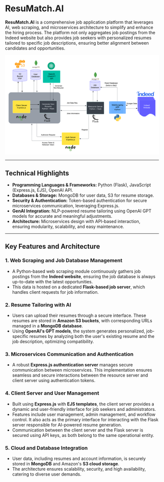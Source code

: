 # ResuMatch.AI

**ResuMatch.AI** is a comprehensive job application platform that leverages AI, web scraping, and microservices architecture to simplify and enhance the hiring process. The platform not only aggregates job postings from the Indeed website but also provides job seekers with personalized resumes tailored to specific job descriptions, ensuring better alignment between candidates and opportunities.

![ProjectStructure](png/ProjectStructure.png)

---

## Technical Highlights

- **Programming Languages & Frameworks:** Python (Flask), JavaScript (Express.js, EJS), OpenAI API.
- **Databases & Storage:** MongoDB for user data, S3 for resume storage.
- **Security & Authentication:** Token-based authentication for secure microservices communication, leveraging Express.js.
- **GenAI Integration:** NLP-powered resume tailoring using OpenAI GPT models for accurate and meaningful adjustments.
- **Architecture:** Microservices design with API-based interaction, ensuring modularity, scalability, and easy maintenance.

---

## Key Features and Architecture

### 1. Web Scraping and Job Database Management
- A Python-based web scraping module continuously gathers job postings from the **Indeed website**, ensuring the job database is always up-to-date with the latest opportunities.
- This data is hosted on a dedicated **Flask-based job server**, which handles client requests for job information.

### 2. Resume Tailoring with AI
- Users can upload their resumes through a secure interface. These resumes are stored in **Amazon S3 buckets**, with corresponding URLs managed in a **MongoDB database**.
- Using **OpenAI's GPT models**, the system generates personalized, job-specific resumes by analyzing both the user's existing resume and the job description, optimizing compatibility.

### 3. Microservices Communication and Authentication
- A robust **Express.js authentication server** manages secure communication between microservices. This implementation ensures seamless and secure interactions between the resource server and client server using authentication tokens.

### 4. Client Server and User Management
- Built using **Express.js** with **EJS templates**, the client server provides a dynamic and user-friendly interface for job seekers and administrators.
- Features include user management, admin management, and workflow control. It also acts as the primary interface for interacting with the Flask server responsible for AI-powered resume generation.
- Communication between the client server and the Flask server is secured using API keys, as both belong to the same operational entity.

### 5. Cloud and Database Integration
- User data, including resumes and account information, is securely stored in **MongoDB** and Amazon's **S3 cloud storage**.
- The architecture ensures scalability, security, and high availability, catering to diverse user demands.

